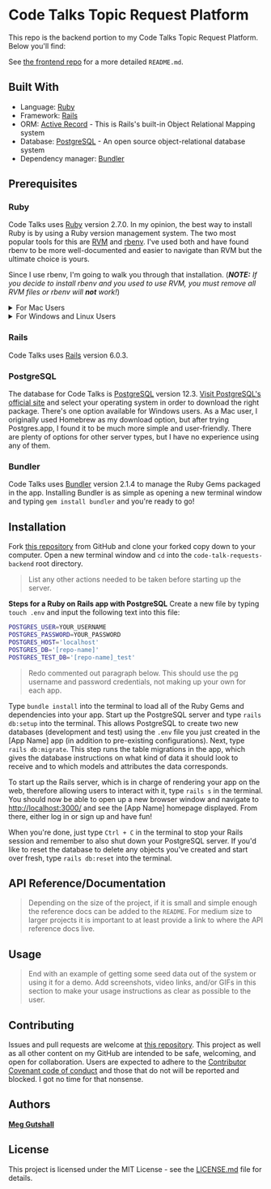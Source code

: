 # Code Talks Topic Request Platform

This repo is the backend portion to my Code Talks Topic Request Platform. Below you'll find:

<!-- TODO: Add ToC here -->

See [the frontend repo][Code Talk Requests Frontend] for a more detailed `README.md`.

## Built With

- Language: [Ruby](#ruby)
- Framework: [Rails](#rails)
- ORM: [Active Record] - This is Rails's built-in Object Relational Mapping system
- Database: [PostgreSQL](#postgresql) - An open source object-relational database system
- Dependency manager: [Bundler](#bundler)

## Prerequisites

### Ruby

Code Talks uses [Ruby] version 2.7.0. In my opinion, the best way to install Ruby is by using a Ruby version management system. The two most popular tools for this are [RVM] and [rbenv]. I've used both and have found rbenv to be more well-documented and easier to navigate than RVM but the ultimate choice is yours.

Since I use rbenv, I'm going to walk you through that installation. (_**NOTE:** If you decide to install rbenv and you used to use RVM, you must remove all RVM files or rbenv will **not** work!_)

<details>
  <summary>For Mac Users</summary>

  If you haven't done so already, download **[Homebrew]**. It's an amazing macOS package manager that's built with Ruby. Just paste the following script in a new terminal window:

  ```bash
  /usr/bin/ruby -e "$(curl -fsSL https://raw.githubusercontent.com/Homebrew/install/master/install)"
  ```

  It will run through the installation, and explain the steps the script is taking along the way.

  Once Homebrew is installed (or if you already had it installed, you smarty pants!), it's time to install rbenv. Open a new terminal window running `bash` or `zsh` and `cd` into your home path (i.e. `Users/yourname/`). Now type `brew install rbenv` _*Note: This command also installs `ruby-build`, so you'll be ready to install other Ruby versions out of the box._ Once rbenv is done installing, type `rbenv init` to begin the shell integration setup.

  Restart your terminal for the installation changes to take effect. Make sure your setup is correct by running [the `rbenv-doctor` script][rbenv script] below:

  ```bash
  curl -fsSL https://github.com/rbenv/rbenv-installer/raw/master/bin/rbenv-doctor | bash
  ```

  **NOW we install RUBY!**

  In your terminal, type `rbenv install 2.7.0` to download the version of Ruby you'll need to run Code Talks.

  Once it's done installing, navigate to the Code Talks directory and type `rbenv local 2.7.0` to set your local environment's Ruby version. Then type `rbenv rehash`.
</details>

<details>
  <summary>For Windows and Linux Users</summary>

  To install rbenv on your system, open up a new window in your terminal and run [the `rbenv-installer` script][rbenv script] below:

  ```bash
  curl -fsSL https://github.com/rbenv/rbenv-installer/raw/master/bin/rbenv-installer | bash
  ```

  It will either install rbenv on your system or update your pre-existing version of rbenv, located under `~/.rbenv`. Additionally, [ruby-build] is also installed if rbenv install is not already available.

  Restart your terminal for the installation changes to take effect. Make sure your setup is correct by running [the `rbenv-doctor` script][rbenv script] below:

  ```bash
  curl -fsSL https://github.com/rbenv/rbenv-installer/raw/master/bin/rbenv-doctor | bash
  ```

  **NOW we install RUBY!**

  In your terminal, type `rbenv install 2.7.0` to download the version of Ruby you'll need to run Code Talks.

  Once it's done installing, navigate to the Code Talks directory and type `rbenv local 2.7.0` to set your local environment's Ruby version. Then type `rbenv rehash`.
</details>

### Rails

Code Talks uses [Rails] version 6.0.3.

<!-- TODO: Rails install info goes here -->

### PostgreSQL

The database for Code Talks is [PostgreSQL] version 12.3. [Visit PostgreSQL's official site][Postgres download] and select your operating system in order to download the right package. There's one option available for Windows users. As a Mac user, I originally used Homebrew as my download option, but after trying Postgres.app, I found it to be much more simple and user-friendly. There are plenty of options for other server types, but I have no experience using any of them.

### Bundler

Code Talks uses [Bundler] version 2.1.4 to manage the Ruby Gems packaged in the app. Installing Bundler is as simple as opening a new terminal window and typing `gem install bundler` and you're ready to go!

## Installation

Fork [this repository](https://github.com/meg-gutshall/code-talk-requests-backend) from GitHub and clone your forked copy down to your computer. Open a new terminal window and `cd` into the `code-talk-requests-backend` root directory.

>List any other actions needed to be taken before starting up the server.

<!-- TODO: Change header below and check over directions. -->

**Steps for a Ruby on Rails app with PostgreSQL**
Create a new file by typing `touch .env` and input the following text into this file:

```bash
POSTGRES_USER=YOUR_USERNAME
POSTGRES_PASSWORD=YOUR_PASSWORD
POSTGRES_HOST='localhost'
POSTGRES_DB='[repo-name]'
POSTGRES_TEST_DB='[repo-name]_test'
```

>Redo commented out paragraph below. This should use the pg username and password credentials, not making up your own for each app.

<!-- Replace `YOUR_USERNAME` with your computer's username—the name used in your terminal's root path (`$PATH`), or what you see when you type `PWD` in your terminal (i.e. `Users/yourname/`)—in single quotes and `YOUR_PASSWORD` with whatever you want it to be, again in single quotes. -->

Type `bundle install` into the terminal to load all of the Ruby Gems and dependencies into your app. Start up the PostgreSQL server and type `rails db:setup` into the terminal. This allows PostgreSQL to create two new databases (development and test) using the `.env` file you just created in the [App Name] app (in addition to pre-existing configurations). Next, type `rails db:migrate`. This step runs the table migrations in the app, which gives the database instructions on what kind of data it should look to receive and to which models and attributes the data corresponds.

To start up the Rails server, which is in charge of rendering your app on the web, therefore allowing users to interact with it, type `rails s` in the terminal. You should now be able to open up a new browser window and navigate to [http://localhost:3000/](http://localhost:3000/) and see the [App Name] homepage displayed. From there, either log in or sign up and have fun!

When you're done, just type `Ctrl + C` in the terminal to stop your Rails session and remember to also shut down your PostgreSQL server. If you'd like to reset the database to delete any objects you've created and start over fresh, type `rails db:reset` into the terminal.

## API Reference/Documentation

>Depending on the size of the project, if it is small and simple enough the reference docs can be added to the `README`. For medium size to larger projects it is important to at least provide a link to where the API reference docs live.

## Usage

>End with an example of getting some seed data out of the system or using it for a demo. Add screenshots, video links, and/or GIFs in this section to make your usage instructions as clear as possible to the user.

<!-- End with an example of getting some data out of the system or using it for a little demo -->

<!-- **If I have a demo video**
I recorded a quick demo video (below) on how to use [App Name].

[![[App Name] demo video](https://img.youtube.com/vi/[link to YouTube video]/0.jpg)](https://youtu.be/[link to YouTube video]) -->

<!-- **Steps for a Ruby on Rails app with PostgreSQL**
I also created a seed file which holds randomized data to use specifically for app development and testing purposes. If you'd like to explore [App Name] with data preloaded into the database, type `rails db:seed` in the terminal and log in using the following credentials:

```
[credentials here]
``` -->

## Contributing

Issues and pull requests are welcome at [this repository](https://github.com/meg-gutshall/code-talk-requests-backend). This project as well as all other content on my GitHub are intended to be safe, welcoming, and open for collaboration. Users are expected to adhere to the [Contributor Covenant code of conduct](https://www.contributor-covenant.org/version/2/0/code_of_conduct/) and those that do not will be reported and blocked. I got no time for that nonsense.

## Authors

**[Meg Gutshall](https://github.com/meg-gutshall/)**

## License

This project is licensed under the MIT License - see the [LICENSE.md](LICENSE.md) file for details.

[Code Talk Requests Frontend]: https://github.com/meg-gutshall/code-talk-requests-frontend

[RVM]: https://rvm.io/
[rbenv]: https://github.com/rbenv/rbenv
[rbenv script]: https://github.com/rbenv/rbenv-installer#rbenv-installer
[ruby-build]: https://github.com/rbenv/ruby-build
[Homebrew]: https://brew.sh/
[Postgres download]: https://www.postgresql.org/download/
[Bundler]: https://bundler.io/
[Ruby]: https://www.ruby-lang.org/en/
[Rails]: https://rubyonrails.org/
[Active Record]: https://apidock.com/rails/v6.0.0/ActiveRecord/Base
[PostgreSQL]: https://www.postgresql.org/
